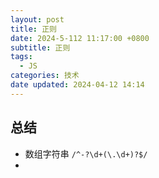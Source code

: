 ```yaml
---
layout: post
title: 正则
date: 2024-5-112 11:17:00 +0800
subtitle: 正则
tags:
  - JS
categories: 技术
date updated: 2024-04-12 14:14
---
```

## 总结

+ 数组字符串 `/^-?\d+(\.\d+)?$/`
+ 